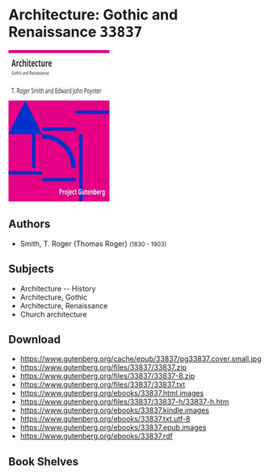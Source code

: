 # Architecture: Gothic and Renaissance <kbd>33837</kbd>

![](./cover.medium.jpg "")

## Authors


 - Smith, T. Roger (Thomas Roger) <small>(1830 - 1903)</small>

## Subjects


 - Architecture -- History
 - Architecture, Gothic
 - Architecture, Renaissance
 - Church architecture

## Download


 - https://www.gutenberg.org/cache/epub/33837/pg33837.cover.small.jpg
 - https://www.gutenberg.org/files/33837/33837.zip
 - https://www.gutenberg.org/files/33837/33837-8.zip
 - https://www.gutenberg.org/files/33837/33837.txt
 - https://www.gutenberg.org/ebooks/33837.html.images
 - https://www.gutenberg.org/files/33837/33837-h/33837-h.htm
 - https://www.gutenberg.org/ebooks/33837.kindle.images
 - https://www.gutenberg.org/ebooks/33837.txt.utf-8
 - https://www.gutenberg.org/ebooks/33837.epub.images
 - https://www.gutenberg.org/ebooks/33837.rdf

## Book Shelves


